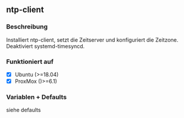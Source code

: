 ## ntp-client

### Beschreibung
Installiert ntp-client, setzt die Zeitserver und konfiguriert die Zeitzone.
Deaktiviert systemd-timesyncd.
### Funktioniert auf
- [x] Ubuntu (>=18.04)
- [x] ProxMox ()>=6.1)

### Variablen + Defaults
siehe defaults
